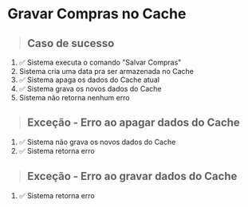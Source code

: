 # Gravar Compras no Cache

> ## Caso de sucesso
1. ✅ Sistema executa o comando "Salvar Compras"
2. Sistema cria uma data pra ser armazenada no Cache
3. ✅ Sistema apaga os dados do Cache atual
4. ✅ Sistema grava os novos dados do Cache
5. Sistema não retorna nenhum erro

> ## Exceção - Erro ao apagar dados do Cache
1. ✅ Sistema não grava os novos dados do Cache
2. ✅ Sistema retorna erro
   
> ## Exceção - Erro ao gravar dados do Cache
1. ✅ Sistema retorna erro